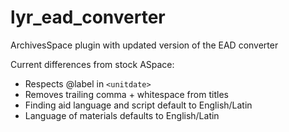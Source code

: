 # lyr_ead_converter

ArchivesSpace plugin with updated version of the EAD converter

Current differences from stock ASpace:

  * Respects @label in `<unitdate>`
  * Removes trailing comma + whitespace from titles
  * Finding aid language and script default to English/Latin
  * Language of materials defaults to English/Latin
